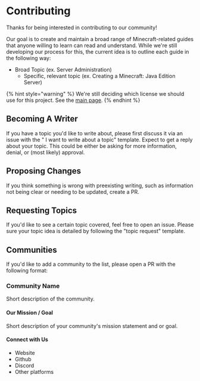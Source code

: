# Contributing

Thanks for being interested in contributing to our community!

Our goal is to create and maintain a broad range of Minecraft-related guides that anyone willing to learn can read and understand. While we're still developing our process for this, the current idea is to outline each guide in the following way:

* Broad Topic \(ex. Server Administration\)
  * Specific, relevant topic \(ex. Creating a Minecraft: Java Edition Server\)

{% hint style="warning" %}
We're still deciding which license we should use for this project. See the [main page](./).
{% endhint %}

## Becoming A Writer

If you have a topic you'd like to write about, please first discuss it via an issue with the " I want to write about a topic" template. Expect to get a reply about your topic. This could be either be asking for more information, denial, or \(most likely\) approval.

## Proposing Changes

If you think something is wrong with preexisting writing, such as information not being clear or needing to be updated, create a PR.

## Requesting Topics

If you'd like to see a certain topic covered, feel free to open an issue. Please sure your topic idea is detailed by following the "topic request" template.

## Communities

If you'd like to add a community to the list, please open a PR with the following format:

### Community Name

Short description of the community.

#### Our Mission / Goal

Short description of your community's mission statement and or goal.

#### Connect with Us

* Website
* Github
* Discord
* Other platforms

